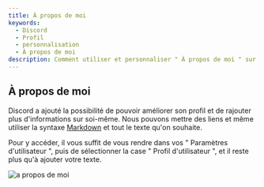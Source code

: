 ```yaml
---
title: À propos de moi
keywords:
  - Discord
  - Profil
  - personnalisation 
  - À propos de moi
description: Comment utiliser et personnaliser " À propos de moi " sur son profil.
---
```


## À propos de moi 

Discord a ajouté la possibilité de pouvoir améliorer son profil et de rajouter plus d'informations sur soi-même. Nous pouvons mettre des liens et même utiliser la syntaxe [Markdown](https://discord.fr/wiki/interface/salon-textuel/markdown/) et tout le texte qu'on souhaite. 

Pour y accéder, il vous suffit de vous rendre dans vos " Paramètres d'utilisateur ", puis de sélectionner la case " Profil d'utilisateur ", et il reste plus qu'à ajouter votre texte. 

![a propos de moi](https://user-images.githubusercontent.com/84471738/128409519-bfa26e60-cac8-4cbc-9809-e5c2b82500ed.png)
